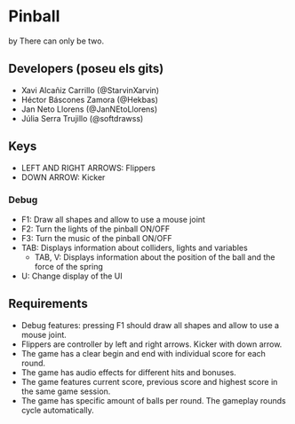 # Pinball
by There can only be two.

## Developers (poseu els gits)
- Xavi Alcañiz Carrillo (@StarvinXarvin)
- Héctor Báscones Zamora (@Hekbas)
- Jan Neto Llorens (@JanNEtoLlorens)
- Júlia Serra Trujillo (@softdrawss)

## Keys
- LEFT AND RIGHT ARROWS: Flippers
- DOWN ARROW: Kicker

### Debug
- F1: Draw all shapes and allow to use a mouse joint
- F2: Turn the lights of the pinball ON/OFF
- F3: Turn the music of the pinball ON/OFF
- TAB: Displays information about colliders, lights and variables 
  - TAB, V: Displays information about the position of the ball and the force of the spring
- U: Change display of the UI

## Requirements
- Debug features: pressing F1 should draw all shapes and allow to use a mouse joint.
- Flippers are controller by left and right arrows. Kicker with down arrow.
- The game has a clear begin and end with individual score for each round.
- The game has audio effects for different hits and bonuses.
- The game features current score, previous score and highest score in the same game session.
- The game has specific amount of balls per round. The gameplay rounds cycle automatically.
